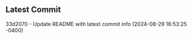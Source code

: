 
## Latest Commit
33d2070 - Update README with latest commit info (2024-08-29 16:53:25 -0400) <Yunxi-Zhou>
